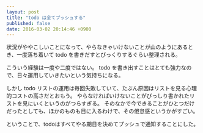 ```yaml
---
layout: post
title: "todo は全てプッシュする"
published: false
date: 2016-03-02 20:14:46 +0900
---
```


状況がややこしいことになって、やらなきゃいけないことが山のようにあるとき、一度落ち着いて todo を書きだすとびっくりするぐらい整理される。

こういう経験は一度や二度ではない。
todo を書き出すことはとても強力なので、日々運用していきたいという気持ちになる。

しかし todo リストの運用は毎回失敗していて、たぶん原因はリストを見る心理的コストの高さだとおもう。
やらなければいけないことがびっしり書かれたリストを見にいくというのがつらすぎる。
そのなかで今できることがひとつだけだったとしても、ほかのものも目に入るわけで、その倦怠感というかがすごい。

ということで、todoはすべてやる期日を決めてプッシュで通知することにした。
